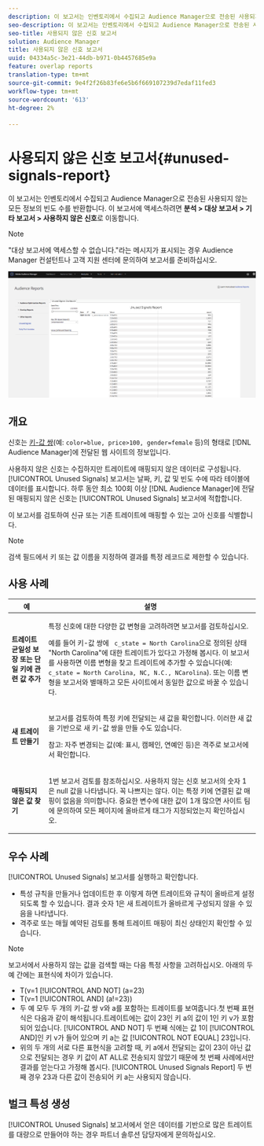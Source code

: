 ```yaml
---
description: 이 보고서는 인벤토리에서 수집되고 Audience Manager으로 전송된 사용되지 않는 모든 정보의 빈도 수를 반환합니다.
seo-description: 이 보고서는 인벤토리에서 수집되고 Audience Manager으로 전송된 사용되지 않는 모든 정보의 빈도 수를 반환합니다.
seo-title: 사용되지 않은 신호 보고서
solution: Audience Manager
title: 사용되지 않은 신호 보고서
uuid: 04334a5c-3e21-44db-b971-0b4457685e9a
feature: overlap reports
translation-type: tm+mt
source-git-commit: 9e4f2f26b83fe6e5b6f669107239d7edaf11fed3
workflow-type: tm+mt
source-wordcount: '613'
ht-degree: 2%

---
```



# 사용되지 않은 신호 보고서{#unused-signals-report}

이 보고서는 인벤토리에서 수집되고 Audience Manager으로 전송된 사용되지 않는 모든 정보의 빈도 수를 반환합니다. 이 보고서에 액세스하려면 **분석 > 대상 보고서 > 기타 보고서 > 사용하지 않은 신호**&#x200B;로 이동합니다.

>[!NOTE]
>
>&quot;대상 보고서에 액세스할 수 없습니다.&quot;라는 메시지가 표시되는 경우 Audience Manager 컨설턴트나 고객 지원 센터에 문의하여 보고서를 준비하십시오.

![사용하지 않은 신호 보고서 스크린샷](/help/using/reporting/dynamic-reports/assets/unused-signals.png)

## 개요

신호는 [키-값 쌍](../../reference/key-value-pairs-explained.md)(예: `color=blue, price>100, gender=female` 등)의 형태로 [!DNL Audience Manager]에 전달된 웹 사이트의 정보입니다.

사용하지 않은 신호는 수집하지만 트레이트에 매핑되지 않은 데이터로 구성됩니다. [!UICONTROL Unused Signals] 보고서는 날짜, 키, 값 및 빈도 수에 따라 테이블에 데이터를 표시합니다. 하루 동안 최소 100회 이상 [!DNL Audience Manager]에 전달된 매핑되지 않은 신호는 [!UICONTROL Unused Signals] 보고서에 적합합니다.

이 보고서를 검토하여 신규 또는 기존 트레이트에 매핑할 수 있는 고아 신호를 식별합니다.

>[!NOTE]
>
>검색 필드에서 키 또는 값 이름을 지정하여 결과를 특정 레코드로 제한할 수 있습니다.

## 사용 사례

<table id="table_E5EE0EC078E14EF4B197243488517A2D"> 
 <thead> 
  <tr> 
   <th colname="col1" class="entry"> 예 </th> 
   <th colname="col2" class="entry"> 설명 </th> 
  </tr> 
 </thead>
 <tbody> 
  <tr> 
   <td colname="col1"> <p><b>트레이트 균일성 보장 또는 단일 키에 관련 값 추가</b> </p> </td> 
   <td colname="col2"> <p>특정 신호에 대한 다양한 값 변형을 고려하려면 보고서를 검토하십시오. </p> <p>예를 들어 키-값 쌍에 <code> c_state = North Carolina</code>으로 정의된 상태 "North Carolina"에 대한 트레이트가 있다고 가정해 봅시다. 이 보고서를 사용하면 이름 변형을 찾고 트레이트에 추가할 수 있습니다(예: <code> c_state = North Carolina, NC, N.C., NCarolina</code>). 또는 이름 변형을 보고서와 별매하고 모든 사이트에서 동일한 값으로 바꿀 수 있습니다. </p> <p> </p> </td> 
  </tr> 
  <tr> 
   <td colname="col1"> <p><b>새 트레이트 만들기</b> </p> </td> 
   <td colname="col2"> <p>보고서를 검토하여 특정 키에 전달되는 새 값을 확인합니다. 이러한 새 값을 기반으로 새 키-값 쌍을 만들 수도 있습니다. </p> <p> <p>참고: 자주 변경되는 값(예: 표시, 캠페인, 연예인 등)은 격주로 보고서에서 확인합니다. </p> </p> </td> 
  </tr> 
  <tr> 
   <td colname="col1"> <p><b>매핑되지 않은 값 찾기</b> </p> </td> 
   <td colname="col2"> <p>1번 보고서 검토를 참조하십시오. <span class="wintitle"> 사용하지 않는 신호</span> 보고서의 숫자 1은 null 값을 나타냅니다. 꼭 나쁘지는 않다. 이는 특정 키에 연결된 값 매핑이 없음을 의미합니다. 중요한 변수에 대한 값이 1개 많으면 사이트 팀에 문의하여 모든 페이지에 올바르게 태그가 지정되었는지 확인하십시오. </p> </td> 
  </tr> 
 </tbody> 
</table>

## 우수 사례

[!UICONTROL Unused Signals] 보고서를 실행하고 확인합니다.

* 특성 규칙을 만들거나 업데이트한 후 이렇게 하면 트레이트와 규칙이 올바르게 설정되도록 할 수 있습니다. 결과 숫자 1은 새 트레이트가 올바르게 구성되지 않을 수 있음을 나타냅니다.
* 격주로 또는 매월 예약된 검토를 통해 트레이트 매핑이 최신 상태인지 확인할 수 있습니다.

>[!NOTE]
>
>보고서에서 사용하지 않는 값을 검색할 때는 다음 특정 사항을 고려하십시오. 아래의 두 예 간에는 표현식에 차이가 있습니다.

* T(v=1 [!UICONTROL AND NOT] (a=23)
* T(v=1 [!UICONTROL AND] (a!=23))
* 두 예 모두 두 개의 키-값 쌍 v와 a를 포함하는 트레이트를 보여줍니다.첫 번째 표현식은 다음과 같이 해석됩니다.트레이트에는 값이 23인 키 a의 값이 1인 키 v가 포함되어 있습니다. [!UICONTROL AND NOT] 두 번째 식에는 값 1이 [!UICONTROL AND]인 키 v가 들어 있으며 키 a는 값 [!UICONTROL NOT EQUAL] 23입니다.
* 위의 두 개의 서로 다른 표현식을 고려할 때, 키 a에서 전달되는 값이 23이 아닌 값으로 전달되는 경우 키 값이 AT ALL로 전송되지 않았기 때문에 첫 번째 사례에서만 결과를 얻는다고 가정해 봅시다. [!UICONTROL Unused Signals Report] 두 번째 경우 23과 다른 값이 전송되어 키 a는 사용되지 않습니다.

## 벌크 특성 생성

[!UICONTROL Unused Signals] 보고서에서 얻은 데이터를 기반으로 많은 트레이트를 대량으로 만들어야 하는 경우 파트너 솔루션 담당자에게 문의하십시오.
